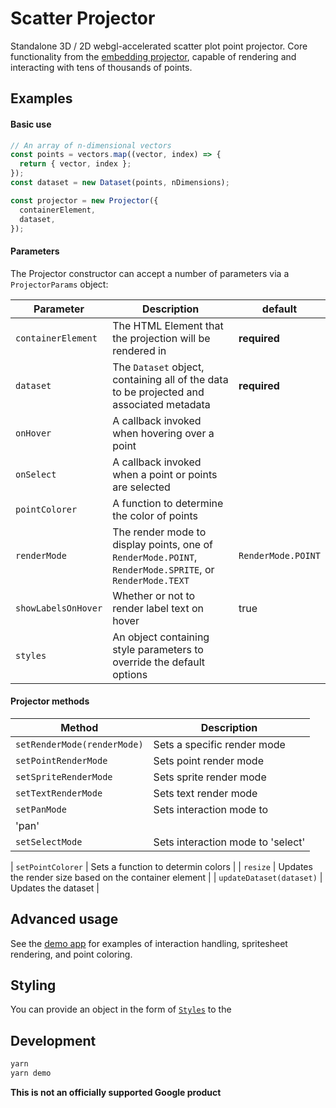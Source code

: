 # Scatter Projector

Standalone 3D / 2D webgl-accelerated scatter plot point projector. Core functionality from the [embedding projector](http://projector.tensorflow.org), capable of rendering and interacting with tens of thousands of points.

## Examples

#### Basic use

```javascript
// An array of n-dimensional vectors
const points = vectors.map((vector, index) => {
  return { vector, index };
});
const dataset = new Dataset(points, nDimensions);

const projector = new Projector({
  containerElement,
  dataset,
});
```

#### Parameters

The Projector constructor can accept a number of parameters via a `ProjectorParams` object:

| Parameter           | Description                                                                                             | default            |
| ------------------- | ------------------------------------------------------------------------------------------------------- | ------------------ |
| `containerElement`  | The HTML Element that the projection will be rendered in                                                | **required**       |
| `dataset`           | The `Dataset` object, containing all of the data to be projected and associated metadata                | **required**       |
| `onHover`           | A callback invoked when hovering over a point                                                           |                    |
| `onSelect`          | A callback invoked when a point or points are selected                                                  |                    |
| `pointColorer`      | A function to determine the color of points                                                             |                    |
| `renderMode`        | The render mode to display points, one of `RenderMode.POINT`, `RenderMode.SPRITE`, or `RenderMode.TEXT` | `RenderMode.POINT` |
| `showLabelsOnHover` | Whether or not to render label text on hover                                                            | true               |
| `styles`            | An object containing style parameters to override the default options                                   |                    |

#### Projector methods

| Method                      | Description                       |
| --------------------------- | --------------------------------- |
| `setRenderMode(renderMode)` | Sets a specific render mode       |
| `setPointRenderMode`        | Sets point render mode            |
| `setSpriteRenderMode`       | Sets sprite render mode           |
| `setTextRenderMode`         | Sets text render mode             |
| `setPanMode`                | Sets interaction mode to          |
| 'pan'                       |
| `setSelectMode`             | Sets interaction mode to 'select' |

| `setPointColorer` | Sets a function to determin colors |
| `resize` | Updates the render size based on the container element |
| `updateDataset(dataset)` | Updates the dataset |

## Advanced usage

See the [demo app](./demo/index.ts) for examples of interaction handling, spritesheet rendering, and point coloring.

## Styling

You can provide an object in the form of [`Styles`](./src/styles.ts) to the

## Development

```bash
yarn
yarn demo
```

**This is not an officially supported Google product**
